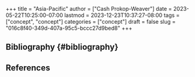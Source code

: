 +++
title = "Asia-Pacific"
author = ["Cash Prokop-Weaver"]
date = 2023-05-22T10:25:00-07:00
lastmod = 2023-12-23T10:37:27-08:00
tags = ["concept", "concept"]
categories = ["concept"]
draft = false
slug = "016c8f40-349d-407a-95c5-bccc27d9bed8"
+++

## Bibliography {#bibliography}

## References

<style>.csl-entry{text-indent: -1.5em; margin-left: 1.5em;}</style><div class="csl-bib-body">
</div>
